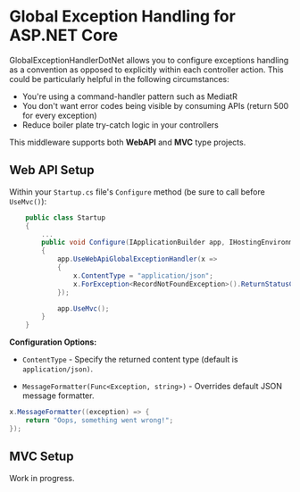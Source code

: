 # Global Exception Handling for ASP.NET Core

GlobalExceptionHandlerDotNet allows you to configure exceptions handling as a convention as opposed to explicitly within each controller action. This could be particularly helpful in the following circumstances:

- You're using a command-handler pattern such as MediatR
- You don't want error codes being visible by consuming APIs (return 500 for every exception)
- Reduce boiler plate try-catch logic in your controllers

This middleware supports both **WebAPI** and **MVC** type projects.

## Web API Setup

Within your `Startup.cs` file's `Configure` method (be sure to call before `UseMvc()`):

```csharp
    public class Startup
    {
        ...
        public void Configure(IApplicationBuilder app, IHostingEnvironment env)
        {
            app.UseWebApiGlobalExceptionHandler(x =>
            {
                x.ContentType = "application/json";
                x.ForException<RecordNotFoundException>().ReturnStatusCode(HttpStatusCode.NotFound);
            });

            app.UseMvc();
        }
    }
```

**Configuration Options:**

- `ContentType` - Specify the returned content type (default is `application/json)`.

- `MessageFormatter(Func<Exception, string>)` - Overrides default JSON message formatter.

```csharp
x.MessageFormatter((exception) => {
    return "Oops, something went wrong!";
});
```

## MVC Setup

Work in progress.